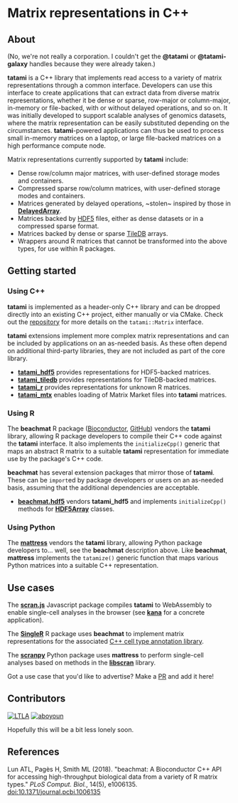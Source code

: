 # Matrix representations in C++

## About

(No, we're not really a corporation. 
I couldn't get the **@tatami** or **@tatami-galaxy** handles because they were already taken.)

**tatami**  is a C++ library that implements read access to a variety of matrix representations through a common interface.
Developers can use this interface to create applications that can extract data from diverse matrix representations,
whether it be dense or sparse, row-major or column-major, in-memory or file-backed, with or without delayed operations, and so on.
It was initially developed to support scalable analyses of genomics datasets, where the matrix representation can be easily substituted depending on the circumstances.
**tatami**-powered applications can thus be used to process small in-memory matrices on a laptop, or large file-backed matrices on a high performance compute node.

Matrix representations currently supported by **tatami** include:

- Dense row/column major matrices, with user-defined storage modes and containers.
- Compressed sparse row/column matrices, with user-defined storage modes and containers.
- Matrices generated by delayed operations, ~stolen~ inspired by those in [**DelayedArray**](https://github.com/Bioconductor/DelayedArray).
- Matrices backed by [HDF5](https://www.hdfgroup.org) files, either as dense datasets or in a compressed sparse format.
- Matrices backed by dense or sparse [TileDB](https://tiledb.com) arrays.
- Wrappers around R matrices that cannot be transformed into the above types, for use within R packages.

## Getting started

### Using C++ 

**tatami** is implemented as a header-only C++ library and can be dropped directly into an existing C++ project, either manually or via CMake.
Check out the [repository](https://github.com/tatami-inc/tatami) for more details on the `tatami::Matrix` interface.

**tatami** extensions implement more complex matrix representations and can be included by applications on an as-needed basis.
As these often depend on additional third-party libraries, they are not included as part of the core library. 

- [**tatami_hdf5**](https://github.com/tatami-inc/tatami_hdf5) provides representations for HDF5-backed matrices.
- [**tatami_tiledb**](https://github.com/tatami-inc/tatami_tiledb) provides representations for TileDB-backed matrices.
- [**tatami_r**](https://github.com/tatami-inc/tatami_r) provides representations for unknown R matrices.
- [**tatami_mtx**](https://github.com/tatami-inc/tatami_mtx) enables loading of Matrix Market files into **tatami** matrices.

### Using R

The **beachmat** R package ([Bioconductor](https://bioconductor.org/packages/beachmat), [GitHub](https://github.com/tatami-inc/beachmat)) vendors the **tatami** library,
allowing R package developers to compile their C++ code against the **tatami** interface.
It also implements the `initializeCpp()` generic that maps an abstract R matrix to a suitable **tatami** representation for immediate use by the package's C++ code.

**beachmat** has several extension packages that mirror those of **tatami**.
These can be `import`ed by package developers or users on an as-needed basis, assuming that the additional dependencies are acceptable.

- [**beachmat.hdf5**](https://github.com/tatami-inc/beachmat.hdf5) vendors **tatami_hdf5** and implements `initializeCpp()` methods for [**HDF5Array**](https://bioconductor.org/packages/HDF5Array) classes.

### Using Python

The [**mattress**](https://pypi.org/project/mattress/) vendors the **tatami** library,
allowing Python package developers to... well, see the **beachmat** description above.
Like **beachmat**, **mattress** implements the `tatamize()` generic function that maps various Python matrices into a suitable C++ representation.

## Use cases

The [**scran.js**](https://github.com/kanaverse/scran.js) Javascript package compiles **tatami** to WebAssembly to enable single-cell analyses in the browser 
(see [**kana**](https://kanaverse.org/kana) for a concrete application).

The [**SingleR**](https://bioconductor.org/packages/SingleR) R package uses **beachmat** to implement matrix representations for the associated [C++ cell type annotation library](https://github.com/LTLA/singlepp).

The [**scranpy**](https://pypi.org/packages/scranpy) Python package uses **mattress** to perform single-cell analyses based on methods in the [**libscran**](https://github.com/LTLA/libscran) library.

Got a use case that you'd like to advertise? Make a [PR](https://github.com/tatami-inc/.github) and add it here!

## Contributors

[![LTLA](https://github.com/LTLA.png?size=50)](https://github.com/LTLA)
[![aboyoun](https://github.com/aboyoun.png?size=50)](https://github.com/aboyoun)

Hopefully this will be a bit less lonely soon.

## References

Lun ATL, Pagès H, Smith ML (2018). 
"beachmat: A Bioconductor C++ API for accessing high-throughput biological data from a variety of R matrix types."
_PLoS Comput. Biol._, 14(5), e1006135. 
[doi:10.1371/journal.pcbi.1006135](https://doi.org/doi:10.1371/journal.pcbi.1006135)


